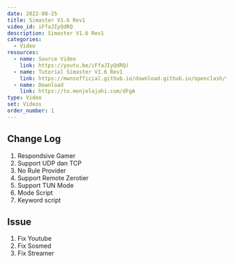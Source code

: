 ```yaml
---
date: 2022-08-25
title: Simaster V1.6 Rev1
video_id: iFfaJIyQdRQ
description: Simaster V1.6 Rev1
categories:
  - Video
resources:
  - name: Source Video
    link: https://youtu.be/iFfaJIyQdRQ)
  - name: Tutorial Simaster V1.6 Rev1
    link: https://mwnsofficial.github.io/download.github.io/openclash/tutorial-simaster-v1-6-rev1/
  - name: Download
    link: https://to.menjelajahi.com/dFgA
type: Video
set: Videos
order_number: 1
---
```


## Change Log

1. Respondsive Gamer
2. Support UDP dan TCP
3. No Rule Provider
4. Support Remote Zerotier
5. Support TUN Mode
6. Mode Script
7. Keyword script

## Issue

1. Fix Youtube
2. Fix Sosmed
3. Fix Streamer
